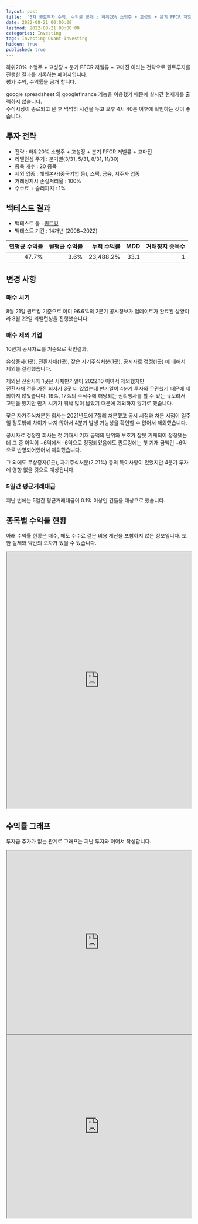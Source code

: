 ```yaml
---
layout: post
title:  "5차 퀀트투자 수익, 수익률 공개 : 하위20% 소형주 + 고성장 + 분기 PFCR 저벨류 + 고마진"
date: 2022-08-21 00:00:00
lastmod: 2022-08-21 00:00:00
categories: Investing
tags: Investing Quant-Investing
hidden: true
published: true
---
```


하위20% 소형주 + 고성장 + 분기 PFCR 저벨류 + 고마진 이라는 전략으로 퀀트투자를 진행한 결과를 기록하는 페이지입니다.  
평가 수익, 수익률을 공개 합니다.  

<!--more-->  

google spreadsheet 의 googlefinance 기능을 이용했기 때문에 실시간 현재가를 출력하지 않습니다.  
주식시장이 종료되고 난 후 넉넉히 시간을 두고 오후 4시 40분 이후에 확인하는 것이 좋습니다.  

## 투자 전략

  * 전략 : 하위20% 소형주 + 고성장 + 분기 PFCR 저벨류 + 고마진
  * 리밸런싱 주기 : 분기별(3/31, 5/31, 8/31, 11/30)
  * 종목 개수 : 20 종목
  * 제외 업종 : 해외본사(중국기업 등), 스팩, 금융, 지주사 업종
  * 거래정지시 손실처리율 : 100%
  * 수수료 + 슬리피지 : 1%

## 백테스트 결과 

  * 백테스트 툴 : [퀀트킹](http://www.quantking.co.kr)
  * 백테스트 기간 : 14개년 (2008~2022)

|연평균 수익률|월평균 수익률|누적 수익률|MDD|거래정지 종목수|
|---:|---:|---:|---:|---:|
|47.7%|3.6%|23,488.2%|33.1|1|


## 변경 사항 

### 매수 시기

8월 21일 퀀트킹 기준으로 이미 96.6%의 2분기 공시정보가 업데이트가 완료된 상황이라 8월 22일 리밸런싱을 진행했습니다.

### 매수 제외 기업

10년치 공시자료를 기준으로 확인결과,  

유상증자(1곳), 전환사채(1곳),  잦은 자기주식처분(1곳), 공시자료 정정(1곳) 에 대해서 제외를 결정했습니다.  

제외된 전환사채 1곳은 사채만기일이 2022.10 이여서 제외했지만  
전환사채 건을 가진 회사가 3곳 더 있었는데 만기일이 4분기 투자와 무관했기 때문에 제외하지 않았습니다. 19%, 17%의 주식수에 해당되는 권리행사를 할 수 있는 규모라서 고민을 했지만 만기 시기가 워낙 많이 남았기 때문에 제외하지 않기로 했습니다.  

잦은 자가주식처분한 회사는 2021년도에 7찰례 처분했고 공시 시점과 처분 시점이 일주일 정도밖에 차이가 나지 않아서 4분기 발생 가능성을 확인할 수 없어서 제외했습니다.  

공시자료 정정한 회사는 첫 기재시 기재 금액의 단위와 부호가 잘못 기재되어 정정됐는데 그 중 이익이 +6억에서 -6억으로 정정되었음에도 퀀트킹에는 첫 기재 금액인 +6억으로 반영되어있어서 제외했습니다.  

그 외에도 무상증자(1곳), 자기주식처분(2.21%) 등의 특이사항이 있었지만 4분기 투자에 영향 없을 것으로 예상됩니다.  

### 5일간 평균거래대금

지난 번에는 5일간 평균거래대금이 0.1억 이상인 건들을 대상으로 했습니다.  

## 종목별 수익률 현황

아래 수익률 현황은 매수, 매도 수수료 같은 비용 계산을 포함하지 않은 정보입니다. 또한 실제와 약간의 오차가 있을 수 있습니다.  

<iframe src="https://docs.google.com/spreadsheets/d/e/2PACX-1vRHclJcL_QjTWm0g7gGzg-zn501Naf9ooeW5baGNkW86TSpbHulGFBWhZr77I9qk_HN7apM5oJSyUOg/pubhtml?gid=1967941242&amp;single=true&amp;widget=true&amp;headers=false" style="width:100%;min-height:700px;max-height:2200px;"></iframe>
<!--ads-->  

## 수익률 그래프 

투자금 추가가 없는 관계로 그래프는 지난 투자와 이어서 작성합니다.  

<iframe src="https://docs.google.com/spreadsheets/d/e/2PACX-1vRHclJcL_QjTWm0g7gGzg-zn501Naf9ooeW5baGNkW86TSpbHulGFBWhZr77I9qk_HN7apM5oJSyUOg/pubhtml?gid=1631942239&single=true" style="width:100%;min-height:500px;max-height:2200px;"></iframe>  


<iframe src="https://docs.google.com/spreadsheets/d/e/2PACX-1vRHclJcL_QjTWm0g7gGzg-zn501Naf9ooeW5baGNkW86TSpbHulGFBWhZr77I9qk_HN7apM5oJSyUOg/pubhtml?gid=1057887183&single=true" style="width:100%;min-height:500px;max-height:5000px;"></iframe>  



